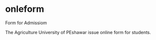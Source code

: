# onleform
Form for Admissiom

The Agriculture University of PEshawar issue online form for students.
